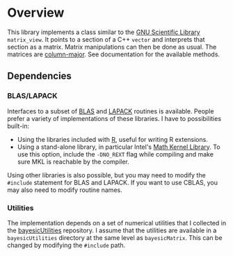 # Overview

This library implements a class similar to the [GNU Scientific Library](https://www.gnu.org/software/gsl/) `matrix_view`. It points to a section of a C++ `vector` and interprets that section as a matrix. Matrix manipulations can then be done as usual. The matrices are [column-major](https://en.wikipedia.org/wiki/Matrix_representation). See documentation for the available methods.

## Dependencies

### BLAS/LAPACK

Interfaces to a subset of [BLAS](https://www.netlib.org/blas/) and [LAPACK](https://www.netlib.org/lapack/) routines is available. People prefer a variety of implementations of these libraries. I have to possibilities built-in:

- Using the libraries included with [R](https://cran.r-project.org/), useful for writing R extensions.
- Using a stand-alone library, in particular Intel's [Math Kernel Library](https://software.intel.com/content/www/us/en/develop/tools/oneapi/components/onemkl.html). To use this option, include the `-DNO_REXT` flag while compiling and make sure MKL is reachable by the compiler.

Using other libraries is also possible, but you may need to modify the `#include` statement for BLAS and LAPACK. If you want to use CBLAS, you may also need to modify routine names.

### Utilities

The implementation depends on a set of numerical utilities that I collected in the [bayesicUtilities](https://github.com/tonymugen/bayesicUtilities) repository. I assume that the utilities are available in a `bayesicUtilities` directory at the same level as `bayesicMatrix`. This can be changed by modifying the `#include` path.
